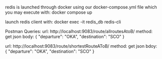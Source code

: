 redis is launched through docker using our docker-compose.yml file which you may execute with:
docker compose up

launch redis client with:
docker exec -it redis_db redis-cli


Postman Queries:
url: http://localhost:9083/route/allroutesAtoB/
method: get
json body:
{
    "departure": "OKA",
    "destination": "SCO"
}

url: http://localhost:9083/route/shortestRouteAToB/
method: get
json bdoy:
{
    "departure": "OKA",
    "destination": "SCO"
}